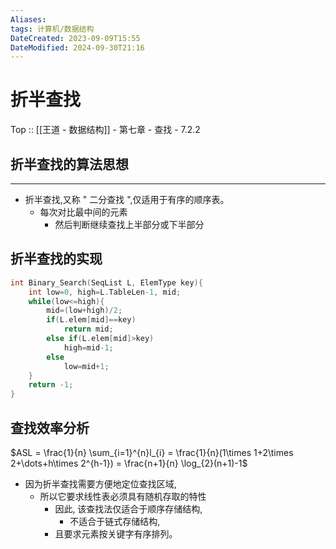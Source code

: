 ```yaml
---
Aliases: 
tags: 计算机/数据结构 
DateCreated: 2023-09-09T15:55
DateModified: 2024-09-30T21:16
---
```

# 折半查找

Top :: [[王道 - 数据结构]] - 第七章 - 查找 - 7.2.2

## 折半查找的算法思想

---
- 折半查找,又称 " 二分查找 ",仅适用于有序的顺序表。
	- 每次对比最中间的元素
		- 然后判断继续查找上半部分或下半部分

## 折半查找的实现

```cpp
int Binary_Search(SeqList L, ElemType key){
	int low=0, high=L.TableLen-1, mid;
	while(low<=high){
		mid=(low+high)/2;
		if(L.elem[mid]==key)
			return mid;
		else if(L.elem[mid]>key)
			high=mid-1;
		else
			low=mid+1;
	}
	return -1;
}
```

## 查找效率分析

$ASL = \frac{1}{n} \sum_{i=1}^{n}l_{i} = \frac{1}{n}(1\times 1+2\times 2+\dots+h\times 2^{h-1}) = \frac{n+1}{n} \log_{2}(n+1)-1$
- 因为折半查找需要方便地定位查找区域,
	- 所以它要求线性表必须具有随机存取的特性
		- 因此, 该查找法仅适合于顺序存储结构,
			- 不适合于链式存储结构,
		- 且要求元素按关键字有序排列。
